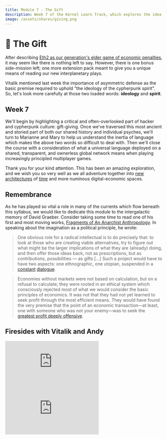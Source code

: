 ```yaml
---
title: Module 7 - The Gift
description: Week 7 of the Kernel Learn Track, which explores the idea of gift-giving and its relationship to interplanetary-scale principled games played in languages which approach the perfect.
image: /assets/shares/giving.png
---
```


# 🎁 The Gift

After describing [Eth2 as our generation's elder game of economic penalties](../module-6/serenity/), it may seem like there is nothing left to say. However, there is one bonus side-mission left; one more extension pack meant to give you a unique means of reading our new interplanetary plays.

Vitalik mentioned last week the importance of asymmetric defense as the basic premise required to uphold "the ideology of the cypherpunk spirit". So, let's look more carefully at those two loaded words: **ideology** and **spirit**.

## Week 7

We'll begin by highlighting a critical and often-overlooked part of hacker and cypherpunk culture: gift-giving. Once we've traversed this most ancient and storied part of both our shared history and individual psyches, we'll turn to Marianne and Mary to help us understand the inertia of language which makes the above two words so difficult to deal with. Then we'll close the course with a consideration of what a universal language deployed on a shared, transparent, and ownerless global network means when playing increasingly principled multiplayer games.

Thank you for your kind attention. This has been an amazing exploration, and we wish you so very well as we all adventure together into [new architectures](../module-4/the-garden/#shared-realities) of [time](../module-3/time/) and more numinous digital-economic spaces. 

## Remembrance

As he has played so vital a role in many of the currents which flow beneath this syllabus, we would like to dedicate this module to the intergalactic memory of David Graeber. Consider taking some time to read one of his first and most moving works, <a href="https://abahlali.org/files/Graeber.pdf" target="_blank" rel="noopener noreferrer">Fragments of An Anarchist Anthropology</a>. In speaking about the imagination as a political principle, he wrote:

> One obvious role for a radical intellectual is to do precisely that: to look at those who are creating viable alternatives, try to figure out what might be the larger implications of what they are (already) doing, and then offer those ideas back, not as prescriptions, but as contributions, possibilities — as gifts [...] Such a project would have to have two aspects: one ethnographic, one utopian, suspended in a [constant](../module-0/conversation/#old-gifts-anew) [dialogue](../conversation).

> Economies without markets were not based on calculation, but on a refusal to calculate; they were rooted in an ethical system which consciously rejected most of what we would consider the basic principles of economics. It was not that they had not yet learned to seek profit through the most efficient means. They would have found the very premise that the point of an economic transaction—at least, one with someone who was not your enemy—was to seek the <a href="https://www.brainpickings.org/2014/07/07/buddhist-economics-schumacher/" target="_blank" rel="noopener noreferrer">greatest profit deeply offensive</a>. 

## Firesides with Vitalik and Andy

<iframe class="video-frame-half" src="https://www.youtube-nocookie.com/embed/6u1xZqOe5pE?start=276" frameborder="0" allow="accelerometer; autoplay; encrypted-media; gyroscope; picture-in-picture" allowfullscreen></iframe>

<iframe class="video-frame-half" src="https://www.youtube-nocookie.com/embed/XHCv7e4NRAM?start=220" frameborder="0" allow="accelerometer; autoplay; encrypted-media; gyroscope; picture-in-picture" allowfullscreen></iframe>